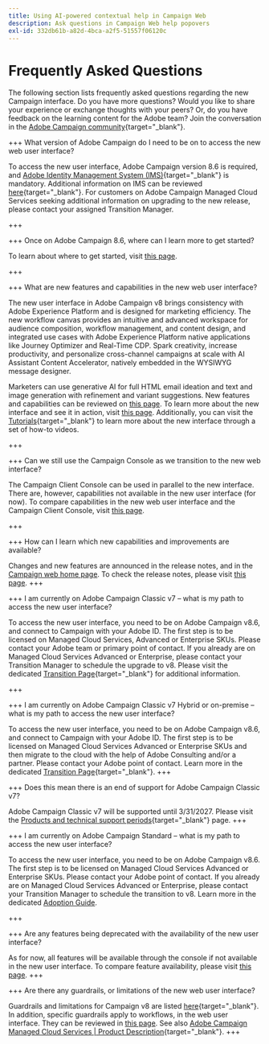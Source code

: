 ```yaml
---
title: Using AI-powered contextual help in Campaign Web
description: Ask questions in Campaign Web help popovers
exl-id: 332db61b-a82d-4bca-a2f5-51557f06120c
---
```

# Frequently Asked Questions

The following section lists frequently asked questions regarding the new Campaign interface. Do you have more questions? Would you like to share your experience or exchange thoughts with your peers? Or, do you have feedback on the learning content for the Adobe team? Join the conversation in the [Adobe Campaign community](https://experienceleaguecommunities.adobe.com/t5/adobe-campaign-classic-v7/ct-p/adobe-campaign-classic-community){target="_blank"}.


+++ What version of Adobe Campaign do I need to be on to access the new web user interface?

To access the new user interface, Adobe Campaign version 8.6 is required, and  [Adobe Identity Management System (IMS)](https://helpx.adobe.com/enterprise/using/identity.html){target="_blank"} is mandatory. Additional information on IMS can be reviewed [here](https://experienceleague.adobe.com/en/docs/campaign/technotes-ac/tn-new/migrate-users-to-ims){target="_blank"}. For customers on Adobe Campaign Managed Cloud Services seeking additional information on upgrading to the new release, please contact your assigned Transition Manager. 

+++

+++ Once on Adobe Campaign 8.6, where can I learn more to get started? 

To learn about where to get started, visit [this page](../get-started/get-started.md). 

+++

+++ What are new features and capabilities in the new web user interface?

The new user interface in Adobe Campaign v8 brings consistency with Adobe Experience Platform and is designed for marketing efficiency. The new workflow canvas provides an intuitive and advanced workspace for audience composition, workflow management, and content design, and integrated use cases with Adobe Experience Platform native applications like Journey Optimizer and Real-Time CDP.  Spark creativity, increase productivity, and personalize cross-channel campaigns at scale with AI Assistant Content Accelerator, natively embedded in the WYSIWYG message designer. 

Marketers can use generative AI for full HTML email ideation and text and image generation with refinement and variant suggestions. New features and capabilities can be reviewed on [this page](../rn/whats-new.md). To learn more about the new interface and see it in action, visit [this page](../get-started/user-interface.md). Additionally, you can visit the [Tutorials](https://experienceleague.adobe.com/en/docs/campaign-web-learn/tutorials/overview){target="_blank"} to learn more about the new interface through a set of how-to videos. 

+++

+++  Can we still use the Campaign Console as we transition to the new web interface? 

The Campaign Client Console can be used in parallel to the new interface. There are, however, capabilities not available in the new user interface (for now). To compare capabilities in the new web user interface and the Campaign Client Console, visit [this page](../get-started/capability-matrix.md). 

+++

+++ How can I learn which new capabilities and improvements are available? 

Changes and new features are announced in the release notes, and in the [Campaign web home page](../get-started/user-interface.md#user-interface-home). To check the release notes, please visit [this page](../rn/release-notes.md). 
+++


+++  I am currently on Adobe Campaign Classic v7 – what is my path to access the new user interface?

To access the new user interface, you need to be on Adobe Campaign v8.6, and connect to Campaign with your Adobe ID. The first step is to be licensed on Managed Cloud Services, Advanced or Enterprise SKUs. Please contact your Adobe team or primary point of contact. If you already are on Managed Cloud Services Advanced or Enterprise, please contact your Transition Manager to schedule the upgrade to v8. Please visit the dedicated [Transition Page](https://experienceleague.adobe.com/en/docs/campaign/campaign-v8/new/v7-to-v8){target="_blank"} for additional information. 

+++

+++  I am currently on Adobe Campaign Classic v7 Hybrid or on-premise – what is my path to access the new user interface?

To access the new user interface, you need to be on Adobe Campaign v8.6, and connect to Campaign with your Adobe ID. The first step is to be licensed on Managed Cloud Services Advanced or Enterprise SKUs and then migrate to the cloud with the help of Adobe Consulting and/or a partner. Please contact your Adobe point of contact. Learn more in the dedicated [Transition Page](https://experienceleague.adobe.com/en/docs/campaign/campaign-v8/new/v7-to-v8){target="_blank"}.
+++

+++ Does this mean there is an end of support for Adobe Campaign Classic v7?

Adobe Campaign Classic v7 will be supported until 3/31/2027. Please visit the [Products and technical support periods](https://helpx.adobe.com/support/programs/eol-matrix.html){target="_blank"} page.
+++

+++ I am currently on Adobe Campaign Standard – what is my path to access the new user interface?

To access the new user interface, you need to be on Adobe Campaign v8.6. The first step is to be licensed on Managed Cloud Services Advanced or Enterprise SKUs. Please contact your Adobe point of contact. If you already are on Managed Cloud Services Advanced or Enterprise, please contact your Transition Manager to schedule the transition to v8. Learn more in the dedicated [Adoption Guide](../../adoption/home.md).

+++


+++ Are any features being deprecated with the availability of the new user interface? 

As for now, all features will be available through the console if not available in the new user interface. To compare feature availability, please visit [this page](../get-started/capability-matrix.md). 
+++


+++ Are there any guardrails, or limitations of the new web user interface? 

Guardrails and limitations for Campaign v8 are listed [here](https://experienceleague.adobe.com/en/docs/campaign/campaign-v8/releases/ac-guardrails){target="_blank"}. In addition, specific guardrails apply to workflows, in the web user interface. They can be reviewed in [this page](../get-started/guardrails.md). See also [Adobe Campaign Managed Cloud Services | Product Description](https://helpx.adobe.com/legal/product-descriptions/adobe-campaign-managed-cloud-services.html){target="_blank"}.
+++
